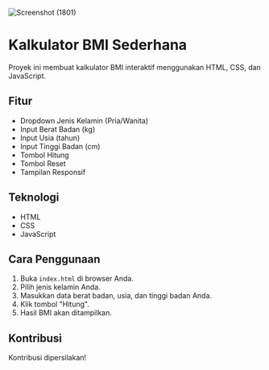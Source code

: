 ![Screenshot (1801)](https://github.com/user-attachments/assets/7ef2d7e2-9cfc-4bc3-b949-ff8a977339e4)

# Kalkulator BMI Sederhana

Proyek ini membuat kalkulator BMI interaktif menggunakan HTML, CSS, dan JavaScript.

## Fitur

*   Dropdown Jenis Kelamin (Pria/Wanita)
*   Input Berat Badan (kg)
*   Input Usia (tahun)
*   Input Tinggi Badan (cm)
*   Tombol Hitung
*   Tombol Reset
*   Tampilan Responsif

## Teknologi

*   HTML
*   CSS
*   JavaScript

## Cara Penggunaan

1.  Buka `index.html` di browser Anda.
2.  Pilih jenis kelamin Anda.
3.  Masukkan data berat badan, usia, dan tinggi badan Anda.
4.  Klik tombol "Hitung".
5.  Hasil BMI akan ditampilkan.

## Kontribusi

Kontribusi dipersilakan!
